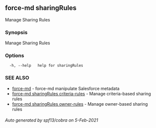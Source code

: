 ## force-md sharingRules

Manage Sharing Rules

### Synopsis

Manage Sharing Rules

### Options

```
  -h, --help   help for sharingRules
```

### SEE ALSO

* [force-md](force-md.md)	 - force-md manipulate Salesforce metadata
* [force-md sharingRules criteria-rules](force-md_sharingRules_criteria-rules.md)	 - Manage criteria-based sharing rules
* [force-md sharingRules owner-rules](force-md_sharingRules_owner-rules.md)	 - Manage owner-based sharing rules

###### Auto generated by spf13/cobra on 5-Feb-2021
